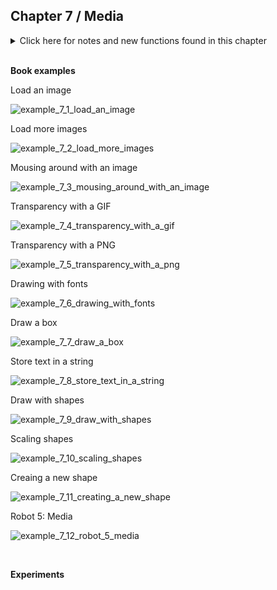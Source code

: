 
## Chapter 7 / Media


<details>
<summary markdown="span">Click here for notes and new functions found in this chapter</summary>

- PImage, PFont, String, and PShape.
- loadImage() three steps to follow before you can draw an image to the screen: 1. Add the image to the sketch’s data folder. 2. Create a variable to store the image. 3. Load the image into the variable with loadImage().
- image() you can then draw the image on the screen with this function. The parameters: The first parameter to image() specifies the image to draw; the second and third set the x and y coordinates. Optional fourth and fifth parameters to the image function set the width and height to draw the image. If the fourth and fifth parameters are not used, the image is drawn at the size at which it was created.
- The loadImage variable can't be called until after setup() is called, so you must/may have to initialise the img variable to None (img=None) as a special Python placeholder value allowing us to create a variable, but leave it 'empty'. Only in setup(), do we call the loadImage function and assign a real value to the img variable ( e.g. img = loadImage("lunar.jpg") ).
- The following websites are good places to find fonts with open licenses to use with Processing: http://www.google.com/fonts , http://openfontlibrary.org , http://www.theleagueofmoveabletype.com.
- Loading fonts and adding words to a sketch: add font to data folder, create variable to store the font, create the font and assign it to the variable with createFont(), use  textFont() to set the current font. 
- text() The first parameter to text() is the character(s) to draw to the screen. (Notice that the characters are enclosed within quotes.) The second and third parameters set the horizontal and vertical location. The location is relative to the baseline of the text. You can also set text to draw inside a box by adding fourth and fifth parameters that specify the width and height of the box.
- Creating a new shape: shape() , loadShape(), createShape() ,beginShape() , endShape() and shapeMode(CENTER) Vector shapes in the SVG format can be displayed in a different way, using loadShape(). Making a custom PShape with createShape() can make sketches more efficient when the same shape is drawn many times. Processing doesn't support all SVG features. See PShape documentation. 

</details>


<br/>

**Book examples**



Load an image

![example_7_1_load_an_image](https://github.com/dtolonen/Getting_started_with_Processing.py_book/blob/master/Chapter_7_Media/example_7_1_load_an_image/frames/SaveExample-0156.png)

Load more images

![example_7_2_load_more_images](https://github.com/dtolonen/Getting_started_with_Processing.py_book/blob/master/Chapter_7_Media/example_7_2_load_more_images/frames/SaveExample_7_2_tog.png)

Mousing around with an image

![example_7_3_mousing_around_with_an_image](https://github.com/dtolonen/Getting_started_with_Processing.py_book/blob/master/Chapter_7_Media/example_7_3_mousing_around_with_an_image/frames/SaveExample_7_3_tog.png)

Transparency with a GIF

![example_7_4_transparency_with_a_gif](https://github.com/dtolonen/Getting_started_with_Processing.py_book/blob/master/Chapter_7_Media/example_7_4_transparency_with_a_gif/frames/SaveExample_7_4_tog.png)

Transparency with a PNG

![example_7_5_transparency_with_a_png](https://github.com/dtolonen/Getting_started_with_Processing.py_book/blob/master/Chapter_7_Media/example_7_5_transparency_with_a_png/frames/SaveExample_7_5_tog.png)

Drawing with fonts

![example_7_6_drawing_with_fonts](https://github.com/dtolonen/Getting_started_with_Processing.py_book/blob/master/Chapter_7_Media/example_7_6_drawing_with_fonts/frames/SaveExample-0001.png)

Draw a box

![example_7_7_draw_a_box](https://github.com/dtolonen/Getting_started_with_Processing.py_book/blob/master/Chapter_7_Media/example_7_7_draw_a_box/frames/SaveExample-0001.png)

Store text in a string

![example_7_8_store_text_in_a_string](https://github.com/dtolonen/Getting_started_with_Processing.py_book/blob/master/Chapter_7_Media/example_7_8_store_text_in_a_string/frames/SaveExample-0001.png)

Draw with shapes

![example_7_9_draw_with_shapes](https://github.com/dtolonen/Getting_started_with_Processing.py_book/blob/master/Chapter_7_Media/example_7_9_draw_with_shapes/frames/SaveExample-0001.png)

Scaling shapes

![example_7_10_scaling_shapes](https://github.com/dtolonen/Getting_started_with_Processing.py_book/blob/master/Chapter_7_Media/example_7_10_scaling_shapes/frames/SaveExample_7_10_tog.png)

Creaing a new shape

![example_7_11_creating_a_new_shape](https://github.com/dtolonen/Getting_started_with_Processing.py_book/blob/master/Chapter_7_Media/example_7_11_creating_a_new_shape/frames/SaveExample-0138.png)

Robot 5: Media

![example_7_12_robot_5_media](https://github.com/dtolonen/Getting_started_with_Processing.py_book/blob/master/Chapter_7_Media/example_7_12_robot_5_media/frames/SaveExample_7_12_tog.png)


<br/>

**Experiments**

<br/>